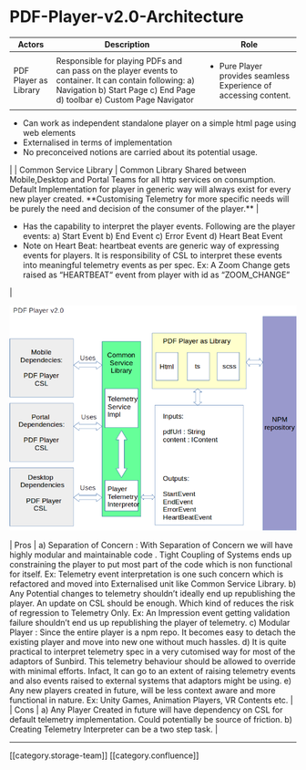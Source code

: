 # PDF-Player-v2.0-Architecture

| **Actors**            | **Description**                                                                                                                                                                    | **Role**                                                                         |
| --------------------- | ---------------------------------------------------------------------------------------------------------------------------------------------------------------------------------- | -------------------------------------------------------------------------------- |
| PDF Player as Library | Responsible for playing PDFs and can pass on the player events to container. It can contain following: a) Navigation b) Start Page c) End Page d) toolbar e) Custom Page Navigator | <ul><li>Pure Player provides seamless Experience of accessing content.</li></ul> |

* Can work as independent standalone player on a simple html page using web elements
* Externalised in terms of implementation
* No preconceived notions are carried about its potential usage.

\| | Common Service Library | Common Library Shared between Mobile,Desktop and Portal Teams for all http services on consumption. Default Implementation for player in generic way will always exist for every new player created. \*\*Customising Telemetry for more specific needs will be purely the need and decision of the consumer of the player.\*\* |

* Has the capability to interpret the player events. Following are the player events: a) Start Event b) End Event c) Error Event d) Heart Beat Event
* Note on Heart Beat: heartbeat events are generic way of expressing events for players. It is responsibility of CSL to interpret these events into meaningful telemetry events as per spec. Ex: A Zoom Change gets raised as “HEARTBEAT“ event from player with id as “ZOOM\_CHANGE”

|

![](../../../../Consumption/Fullexport/images/storage/image-20200910-070615.png)

\| Pros | a) Separation of Concern : With Separation of Concern we will have highly modular and maintainable code . Tight Coupling of Systems ends up constraining the player to put most part of the code which is non functional for itself. Ex: Telemetry event interpretation is one such concern which is refactored and moved into Externalised unit like Common Service Library. b) Any Potential changes to telemetry shouldn’t ideally end up republishing the player. An update on CSL should be enough. Which kind of reduces the risk of regression to Telemetry Only. Ex: An Impression event getting validation failure shouldn’t end us up republishing the player of telemetry. c) Modular Player : Since the entire player is a npm repo. It becomes easy to detach the existing player and move into new one without much hassles. d) It is quite practical to interpret telemetry spec in a very cutomised way for most of the adaptors of Sunbird. This telemetry behaviour should be allowed to override with minimal efforts. Infact, It can go to an extent of raising telemetry events and also events raised to external systems that adaptors might be using. e) Any new players created in future, will be less context aware and more functional in nature. Ex: Unity Games, Animation Players, VR Contents etc. | | Cons | a) Any Player Created in future will have dependency on CSL for default telemetry implementation. Could potentially be source of friction. b) Creating Telemetry Interpreter can be a two step task. |

***

\[\[category.storage-team]] \[\[category.confluence]]
